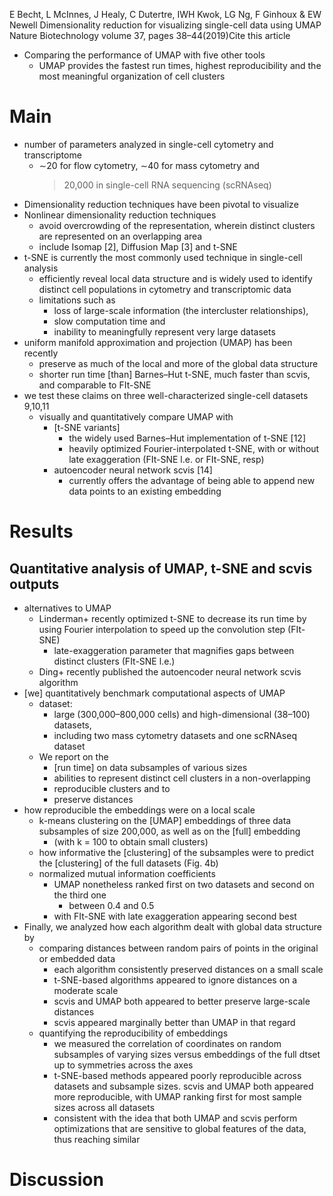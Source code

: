 E Becht, L McInnes, J Healy, C Dutertre, IWH Kwok, LG Ng, F Ginhoux & EW Newell
Dimensionality reduction for visualizing single-cell data using UMAP
Nature Biotechnology volume 37, pages 38–44(2019)Cite this article

* Comparing the performance of UMAP with five other tools
  * UMAP provides the fastest run times, highest reproducibility and the 
    most meaningful organization of cell clusters

# Main

* number of parameters analyzed in single-cell cytometry and transcriptome
  * ∼20 for flow cytometry, ∼40 for mass cytometry and 
    >20,000 in single-cell RNA sequencing (scRNAseq)
* Dimensionality reduction techniques have been pivotal to visualize
* Nonlinear dimensionality reduction techniques
  * avoid overcrowding of the representation, wherein distinct clusters are
    represented on an overlapping area
  * include Isomap [2], Diffusion Map [3] and t-SNE
* t-SNE is currently the most commonly used technique in single-cell analysis
  * efficiently reveal local data structure and is widely used to identify
    distinct cell populations in cytometry and transcriptomic data
  * limitations such as
    * loss of large-scale information (the intercluster relationships),
    * slow computation time and
    * inability to meaningfully represent very large datasets
* uniform manifold approximation and projection (UMAP) has been recently
  * preserve as much of the local and more of the global data structure
  * shorter run time [than] Barnes–Hut t-SNE, much faster than scvis, and
    comparable to FIt-SNE
* we test these claims on three well-characterized single-cell datasets 9,10,11
  * visually and quantitatively compare UMAP with
    * [t-SNE variants]
      * the widely used Barnes–Hut implementation of t-SNE [12]
      * heavily optimized Fourier-interpolated t-SNE,
        with or without late exaggeration (FIt-SNE l.e. or FIt-SNE, resp)
    * autoencoder neural network scvis [14]
      * currently offers the advantage of being 
        able to append new data points to an existing embedding

# Results

## Quantitative analysis of UMAP, t-SNE and scvis outputs

* alternatives to UMAP
  * Linderman+ recently optimized t-SNE to decrease its run time by using
    Fourier interpolation to speed up the convolution step (FIt-SNE)
    * late-exaggeration parameter that 
      magnifies gaps between distinct clusters (FIt-SNE l.e.)
  * Ding+ recently published the autoencoder neural network scvis algorithm
* [we] quantitatively benchmark computational aspects of UMAP
  * dataset:
    * large (300,000–800,000 cells) and high-dimensional (38–100) datasets,
    * including two mass cytometry datasets and one scRNAseq dataset
  * We report on the
    * [run time] on data subsamples of various sizes
    * abilities to represent distinct cell clusters in a non-overlapping
    * reproducible clusters and to
    * preserve distances
* how reproducible the embeddings were on a local scale
  * k-means clustering on the [UMAP] embeddings of
    three data subsamples of size 200,000, as well as on the [full] embedding
    * (with k = 100 to obtain small clusters)
  * how informative the [clustering] of the subsamples were to predict the
    [clustering] of the full datasets (Fig. 4b)
  * normalized mutual information coefficients
    * UMAP nonetheless ranked first on two datasets and second on the third one
      * between 0.4 and 0.5
    * with FIt-SNE with late exaggeration appearing second best
* Finally, we analyzed how each algorithm dealt with global data structure by
  * comparing distances between random pairs of points in the original or
    embedded data
    * each algorithm consistently preserved distances on a small scale
    * t-SNE-based algorithms appeared to ignore distances on a moderate scale
    * scvis and UMAP both appeared to better preserve large-scale distances
    * scvis appeared marginally better than UMAP in that regard
  * quantifying the reproducibility of embeddings
    * we measured the correlation of coordinates 
      on random subsamples of varying sizes versus embeddings of the full dtset
      up to symmetries across the axes
    * t-SNE-based methods appeared poorly reproducible across datasets and
      subsample sizes. scvis and UMAP both appeared more reproducible, with
      UMAP ranking first for most sample sizes across all datasets
    * consistent with the idea that both UMAP and scvis perform optimizations
      that are sensitive to global features of the data, thus reaching similar

# Discussion
